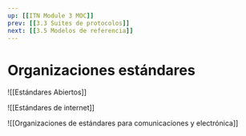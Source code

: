 ```yaml
---
up: [[ITN Module 3 MOC]]
prev: [[3.3 Suites de protocolos]]
next: [[3.5 Modelos de referencia]]
---
```

# Organizaciones estándares
![[Estándares Abiertos]]

![[Estándares de internet]]

![[Organizaciones de estándares para comunicaciones y electrónica]]

